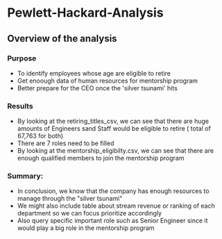 # Pewlett-Hackard-Analysis

## Overview of the analysis

### Purpose
  - To identify employees whose age are eligible to retire
  - Get enoough data of human resources for mentorship program
  - Better prepare for the CEO once the 'silver tsunami' hits

### Results
  - By looking at the retiring_titles_csv, we can see that there are huge amounts of Engineers sand Staff would be eligible to retire ( total of 67,763 for both)
  - There are 7 roles need to be filled
  - By looking at the mentorship_eligibilty.csv, we can see that there are enough qualified members to join the mentorship program
### Summary:
  - In conclusion, we know that the company has enough resources to manage through the "silver tsunami"
  - We might also include table about stream revenue or ranking of each department so we can focus prioritize accordingly
  - Also query specific important role such as Senior Engineer since it would play a big role in the mentorship program
